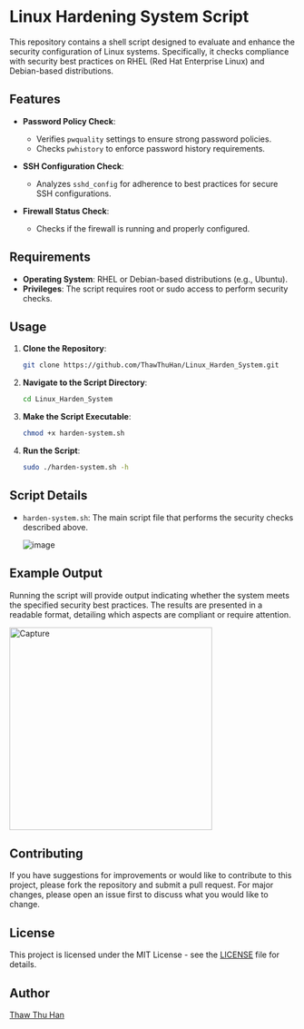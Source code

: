 # Linux Hardening System Script

This repository contains a shell script designed to evaluate and enhance the security configuration of Linux systems. Specifically, it checks compliance with security best practices on RHEL (Red Hat Enterprise Linux) and Debian-based distributions.

## Features

- **Password Policy Check**:
  - Verifies `pwquality` settings to ensure strong password policies.
  - Checks `pwhistory` to enforce password history requirements.

- **SSH Configuration Check**:
  - Analyzes `sshd_config` for adherence to best practices for secure SSH configurations.

- **Firewall Status Check**:
  - Checks if the firewall is running and properly configured.

## Requirements

- **Operating System**: RHEL or Debian-based distributions (e.g., Ubuntu).
- **Privileges**: The script requires root or sudo access to perform security checks.

## Usage

1. **Clone the Repository**:

    ```bash
    git clone https://github.com/ThawThuHan/Linux_Harden_System.git
    ```

2. **Navigate to the Script Directory**:

    ```bash
    cd Linux_Harden_System
    ```

3. **Make the Script Executable**:

    ```bash
    chmod +x harden-system.sh
    ```

4. **Run the Script**:

    ```bash
    sudo ./harden-system.sh -h
    ```

## Script Details

- `harden-system.sh`: The main script file that performs the security checks described above.

  ![image](https://github.com/user-attachments/assets/8975937b-726f-4d5c-b704-1edb8bae4829)


## Example Output

Running the script will provide output indicating whether the system meets the specified security best practices. The results are presented in a readable format, detailing which aspects are compliant or require attention.

<img width="357" alt="Capture" src="https://github.com/user-attachments/assets/8c8ed89f-823a-4d9a-ad5e-5e413a4c9770">


## Contributing

If you have suggestions for improvements or would like to contribute to this project, please fork the repository and submit a pull request. For major changes, please open an issue first to discuss what you would like to change.

## License

This project is licensed under the MIT License - see the [LICENSE](LICENSE) file for details.

## Author

[Thaw Thu Han](https://github.com/ThawThuHan)

